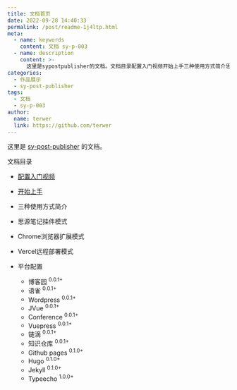 ```yaml
---
title: 文档首页
date: 2022-09-28 14:40:33
permalink: /post/readme-1j4ltp.html
meta:
  - name: keywords
    content: 文档 sy-p-003
  - name: description
    content: >-
      这里是sypostpublisher的文档。文档目录配置入门视频开始上手三种使用方式简介思源笔记挂件模式chrome浏览器扩展模式vercel远程部署模式平台配置博客园语雀wordpressjvueconferencevuepress链滴知识仓库githubpageshugojekylltypeecho
categories:
  - 作品展示
  - sy-post-publisher
tags:
  - 文档
  - sy-p-003
author:
  name: terwer
  link: https://github.com/terwer
---
```





这里是 [sy-post-publisher](https://github.com/terwer/src-sy-post-publisher) 的文档。

文档目录

* [配置入门视频](/post/configure-entry-video-brpm9.html)
* [开始上手](/post/start-to-get-started-zi0eyk.html)
* 三种使用方式简介
* 思源笔记挂件模式
* Chrome浏览器扩展模式
* Vercel远程部署模式
* 平台配置

  * 博客园 <sup>0.0.1+</sup>
  * 语雀 <sup>0.0.1+</sup>
  * Wordpress <sup>0.0.1+</sup>
  * JVue <sup>0.0.1+</sup>
  * Conference <sup>0.0.1+</sup>
  * Vuepress <sup>0.0.1+</sup>
  * 链滴 <sup>0.0.1+</sup>
  * 知识仓库 <sup>0.0.1+</sup>
  * Github pages <sup>0.1.0+</sup>
  * Hugo <sup>0.1.0+</sup>
  * Jekyll <sup>0.1.0+</sup>
  * Typeecho <sup>1.0.0+</sup>
